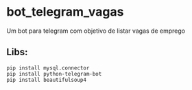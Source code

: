 # bot_telegram_vagas
Um bot para telegram com objetivo de listar vagas de emprego

## Libs:

```
pip install mysql.connector
pip install python-telegram-bot
pip install beautifulsoup4
```
